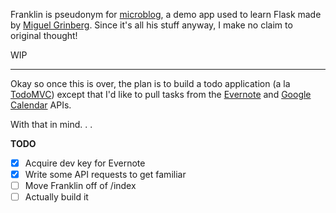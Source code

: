 Franklin is pseudonym for [microblog](http://blog.miguelgrinberg.com/post/the-flask-mega-tutorial-part-i-hello-world/ "Flask Tutorial"), a demo app used to learn Flask made by [Miguel Grinberg](http://blog.miguelgrinberg.com/author/Miguel%20Grinberg). Since it's all his stuff anyway, I make no claim to original thought!

WIP

---

Okay so once this is over, the plan is to build a todo application (a la [TodoMVC](todomvc.com)) except that I'd like to pull tasks from the [Evernote](https://dev.evernote.com/doc/start/python.php) and [Google Calendar](https://developers.google.com/google-apps/calendar/firstapp) APIs.

With that in mind. . .

**TODO**

- [X] Acquire dev key for Evernote
- [X] Write some API requests to get familiar
- [ ] Move Franklin off of /index
- [ ] Actually build it
